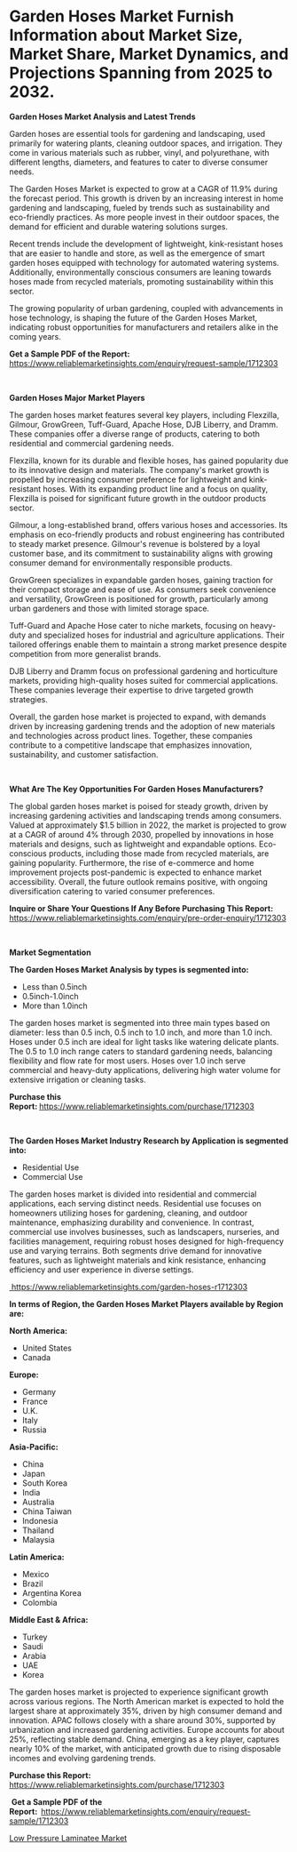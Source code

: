 <p><h1>Garden Hoses Market Furnish Information about Market Size, Market Share, Market Dynamics, and Projections Spanning from 2025 to 2032.</h1></p><p><strong>Garden Hoses Market Analysis and Latest Trends</strong></p>
<p><p>Garden hoses are essential tools for gardening and landscaping, used primarily for watering plants, cleaning outdoor spaces, and irrigation. They come in various materials such as rubber, vinyl, and polyurethane, with different lengths, diameters, and features to cater to diverse consumer needs.</p><p>The Garden Hoses Market is expected to grow at a CAGR of 11.9% during the forecast period. This growth is driven by an increasing interest in home gardening and landscaping, fueled by trends such as sustainability and eco-friendly practices. As more people invest in their outdoor spaces, the demand for efficient and durable watering solutions surges.</p><p>Recent trends include the development of lightweight, kink-resistant hoses that are easier to handle and store, as well as the emergence of smart garden hoses equipped with technology for automated watering systems. Additionally, environmentally conscious consumers are leaning towards hoses made from recycled materials, promoting sustainability within this sector.</p><p>The growing popularity of urban gardening, coupled with advancements in hose technology, is shaping the future of the Garden Hoses Market, indicating robust opportunities for manufacturers and retailers alike in the coming years.</p></p>
<p><strong>Get a Sample PDF of the Report:&nbsp;</strong> <a href="https://www.reliablemarketinsights.com/enquiry/request-sample/1712303?utm_campaign=3267&utm_medium=2&utm_source=Github&utm_content=ia&utm_term=28032025&utm_id=garden-hoses">https://www.reliablemarketinsights.com/enquiry/request-sample/1712303</a></p>
<p>&nbsp;</p>
<p><strong>Garden Hoses Major Market Players</strong></p>
<p><p>The garden hoses market features several key players, including Flexzilla, Gilmour, GrowGreen, Tuff-Guard, Apache Hose, DJB Liberry, and Dramm. These companies offer a diverse range of products, catering to both residential and commercial gardening needs.</p><p>Flexzilla, known for its durable and flexible hoses, has gained popularity due to its innovative design and materials. The company's market growth is propelled by increasing consumer preference for lightweight and kink-resistant hoses. With its expanding product line and a focus on quality, Flexzilla is poised for significant future growth in the outdoor products sector.</p><p>Gilmour, a long-established brand, offers various hoses and accessories. Its emphasis on eco-friendly products and robust engineering has contributed to steady market presence. Gilmour's revenue is bolstered by a loyal customer base, and its commitment to sustainability aligns with growing consumer demand for environmentally responsible products.</p><p>GrowGreen specializes in expandable garden hoses, gaining traction for their compact storage and ease of use. As consumers seek convenience and versatility, GrowGreen is positioned for growth, particularly among urban gardeners and those with limited storage space.</p><p>Tuff-Guard and Apache Hose cater to niche markets, focusing on heavy-duty and specialized hoses for industrial and agriculture applications. Their tailored offerings enable them to maintain a strong market presence despite competition from more generalist brands.</p><p>DJB Liberry and Dramm focus on professional gardening and horticulture markets, providing high-quality hoses suited for commercial applications. These companies leverage their expertise to drive targeted growth strategies.</p><p>Overall, the garden hose market is projected to expand, with demands driven by increasing gardening trends and the adoption of new materials and technologies across product lines. Together, these companies contribute to a competitive landscape that emphasizes innovation, sustainability, and customer satisfaction.</p></p>
<p>&nbsp;</p>
<p><strong>What Are The Key Opportunities For Garden Hoses Manufacturers?</strong></p>
<p><p>The global garden hoses market is poised for steady growth, driven by increasing gardening activities and landscaping trends among consumers. Valued at approximately $1.5 billion in 2022, the market is projected to grow at a CAGR of around 4% through 2030, propelled by innovations in hose materials and designs, such as lightweight and expandable options. Eco-conscious products, including those made from recycled materials, are gaining popularity. Furthermore, the rise of e-commerce and home improvement projects post-pandemic is expected to enhance market accessibility. Overall, the future outlook remains positive, with ongoing diversification catering to varied consumer preferences.</p></p>
<p><strong>Inquire or Share Your Questions If Any Before Purchasing This Report:</strong> <a href="https://www.reliablemarketinsights.com/enquiry/pre-order-enquiry/1712303?utm_campaign=3267&utm_medium=2&utm_source=Github&utm_content=ia&utm_term=28032025&utm_id=garden-hoses">https://www.reliablemarketinsights.com/enquiry/pre-order-enquiry/1712303</a></p>
<p>&nbsp;</p>
<p><strong>Market Segmentation</strong></p>
<p><strong>The Garden Hoses Market Analysis by types is segmented into:</strong></p>
<p><ul><li>Less than 0.5inch</li><li>0.5inch-1.0inch</li><li>More than 1.0inch</li></ul></p>
<p><p>The garden hoses market is segmented into three main types based on diameter: less than 0.5 inch, 0.5 inch to 1.0 inch, and more than 1.0 inch. Hoses under 0.5 inch are ideal for light tasks like watering delicate plants. The 0.5 to 1.0 inch range caters to standard gardening needs, balancing flexibility and flow rate for most users. Hoses over 1.0 inch serve commercial and heavy-duty applications, delivering high water volume for extensive irrigation or cleaning tasks.</p></p>
<p><strong>Purchase this Report:&nbsp;</strong><a href="https://www.reliablemarketinsights.com/purchase/1712303?utm_campaign=3267&utm_medium=2&utm_source=Github&utm_content=ia&utm_term=28032025&utm_id=garden-hoses">https://www.reliablemarketinsights.com/purchase/1712303</a></p>
<p>&nbsp;</p>
<p><strong>The Garden Hoses Market Industry Research by Application is segmented into:</strong></p>
<p><ul><li>Residential Use</li><li>Commercial Use</li></ul></p>
<p><p>The garden hoses market is divided into residential and commercial applications, each serving distinct needs. Residential use focuses on homeowners utilizing hoses for gardening, cleaning, and outdoor maintenance, emphasizing durability and convenience. In contrast, commercial use involves businesses, such as landscapers, nurseries, and facilities management, requiring robust hoses designed for high-frequency use and varying terrains. Both segments drive demand for innovative features, such as lightweight materials and kink resistance, enhancing efficiency and user experience in diverse settings.</p></p>
<p><a href="https://www.reliablemarketinsights.com/garden-hoses-r1712303?utm_campaign=3267&utm_medium=2&utm_source=Github&utm_content=ia&utm_term=28032025&utm_id=garden-hoses">&nbsp;https://www.reliablemarketinsights.com/garden-hoses-r1712303</a></p>
<p><strong>In terms of Region, the Garden Hoses Market Players available by Region are:</strong></p>
<p>
    <p> <strong> North America: </strong>
        <ul>
            <li>United States</li>
            <li>Canada</li>
        </ul>
        </p> 
    <p> <strong> Europe: </strong>
        <ul>
            <li>Germany</li>
            <li>France</li>
            <li>U.K.</li>
            <li>Italy</li>
            <li>Russia</li>
        </ul>
        </p> 
    <p> <strong> Asia-Pacific: </strong>
        <ul>
            <li>China</li>
            <li>Japan</li>
            <li>South Korea</li>
            <li>India</li>
            <li>Australia</li>
            <li>China Taiwan</li>
            <li>Indonesia</li>
            <li>Thailand</li>
            <li>Malaysia</li>
        </ul>
        </p> 
    <p> <strong> Latin America: </strong>
        <ul>
            <li>Mexico</li>
            <li>Brazil</li>
            <li>Argentina Korea</li>
            <li>Colombia</li>
        </ul>
        </p> 
    <p> <strong> Middle East & Africa: </strong>
        <ul>
            <li>Turkey</li>
            <li>Saudi</li>
            <li>Arabia</li>
            <li>UAE</li>
            <li>Korea</li>
        </ul>
    </p>
    </p>
<p><p>The garden hoses market is projected to experience significant growth across various regions. The North American market is expected to hold the largest share at approximately 35%, driven by high consumer demand and innovation. APAC follows closely with a share around 30%, supported by urbanization and increased gardening activities. Europe accounts for about 25%, reflecting stable demand. China, emerging as a key player, captures nearly 10% of the market, with anticipated growth due to rising disposable incomes and evolving gardening trends.</p></p>
<p><strong>Purchase this Report: </strong><a href="https://www.reliablemarketinsights.com/purchase/1712303?utm_campaign=3267&utm_medium=2&utm_source=Github&utm_content=ia&utm_term=28032025&utm_id=garden-hoses">https://www.reliablemarketinsights.com/purchase/1712303</a></p>
<p>&nbsp;<strong>Get a Sample PDF of the Report:&nbsp;&nbsp;</strong><a href="https://www.reliablemarketinsights.com/enquiry/request-sample/1712303?utm_campaign=3267&utm_medium=2&utm_source=Github&utm_content=ia&utm_term=28032025&utm_id=garden-hoses">https://www.reliablemarketinsights.com/enquiry/request-sample/1712303</a></p>
<p><strong></strong></p>
<p><p><a href="https://github.com/joshuagarcia509/Market-Research-Report-List-1/blob/main/low-pressure-laminatee-market.md?utm_campaign=3267&utm_medium=2&utm_source=Github&utm_content=ia&utm_term=28032025&utm_id=garden-hoses">Low Pressure Laminatee Market</a></p></p>